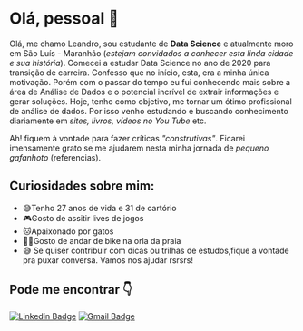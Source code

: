 # Olá, pessoal 👋
Olá, me chamo Leandro, sou estudante de **Data Science** e atualmente moro em São Luís - Maranhão (*estejam convidados a conhecer esta linda cidade e sua história*). Comecei a estudar Data Science no ano de 2020 para transição de carreira. Confesso que no início, esta, era a minha única motivação. Porém com o passar do tempo eu fui conhecendo mais sobre a área de Análise de Dados e o potencial incrível de extrair informações e gerar soluções. Hoje, tenho como objetivo, me tornar um ótimo profissional de análise de dados. Por isso venho estudando e buscando conhecimento diariamente em *sites, livros, vídeos no You Tube* etc.

Ah! fiquem à vontade para fazer críticas *"construtivas"*. Ficarei imensamente grato se me ajudarem nesta minha jornada de *pequeno gafanhoto* (referencias).

## Curiosidades sobre mim:
- 😅Tenho 27 anos de vida e 31 de cartório
- 🎮Gosto de assitir lives de jogos
- 🐱Apaixonado por gatos
- 🚴🏾Gosto de andar de bike na orla da praia
- 😅 Se quiser contribuir com dicas ou trilhas de estudos,fique a vontade pra puxar conversa. Vamos nos ajudar rsrsrs!

## Pode me encontrar 👇

[![Linkedin Badge](https://img.shields.io/badge/-LinkedIn-blue?style=flat-square&logo=Linkedin&logoColor=white&link=https://www.linkedin.com/in/leandro-costa-49669a193/)](https://www.linkedin.com/in/leandro-costa-49669a193/)
[![Gmail Badge](https://img.shields.io/badge/-leandrocostamdc@gmail.com-c14438?style=flat-square&amp;logo=Gmail&amp;logoColor=white&link=mailto:leandrocostamdc@gmail.com)](mailto:leandrocostamdc@gmail.com)

